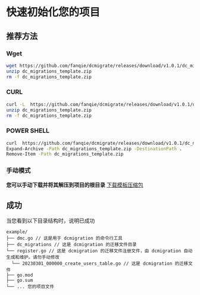 # 快速初始化您的项目
## 推荐方法
### Wget
```bash
wget https://github.com/fanqie/dcmigrate/releases/download/v1.0.1/dc_migrations_template.zip -O dc_migrations_template.zip 
unzip dc_migrations_template.zip
rm -f dc_migrations_template.zip

```
### CURL
```bash
curl -L  https://github.com/fanqie/dcmigrate/releases/download/v1.0.1/dc_migrations_template.zip -o  dc_migrations_template.zip
unzip dc_migrations_template.zip
rm -f dc_migrations_template.zip

```
### POWER SHELL
```bash
curl  https://github.com/fanqie/dcmigrate/releases/download/v1.0.1/dc_migrations_template.zip -o  dc_migrations_template.zip
Expand-Archive -Path dc_migrations_template.zip -DestinationPath .
Remove-Item -Path dc_migrations_template.zip

```
### 手动模式
**您可以手动下载并将其解压到项目的根目录**
[下载模板压缩包](https://github.com/fanqie/dcmigrate/releases/download/v1.0.1/dc_migrations_template.zip)
## 成功
当您看到以下目录结构时，说明已成功
```shell
example/
├── dmc.go // 这是用于 dcmigration 的命令行工具
├── dc_migrations // 这是 dcmigration 的迁移文件目录
└── register.go // 这是 dcmigration 的迁移文件注册文件，由 dcmigration 自动生成和维护。请勿手动修改
  └── 20230301_000000_create_users_table.go // 这是 dcmigration 的迁移文件
├── go.mod
├── go.sum
└── ... 您的项目文件
```

